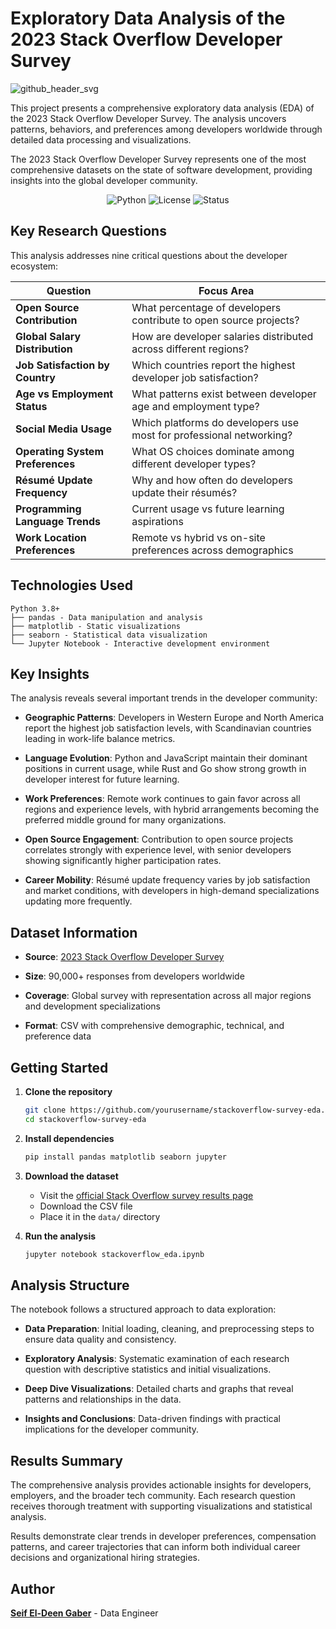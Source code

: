 # Exploratory Data Analysis of the 2023 Stack Overflow Developer Survey
![github_header_svg](https://github.com/user-attachments/assets/708df374-39b8-43aa-9545-173867eef5f0)

This project presents a comprehensive exploratory data analysis (EDA) of the 2023 Stack Overflow Developer Survey. The analysis uncovers patterns, behaviors, and preferences among developers worldwide through detailed data processing and visualizations.

The 2023 Stack Overflow Developer Survey represents one of the most comprehensive datasets on the state of software development, providing insights into the global developer community.

<p align="center">
  <img src="https://img.shields.io/badge/python-v3.8+-blue.svg" alt="Python">
  <img src="https://img.shields.io/badge/license-MIT-green.svg" alt="License">
  <img src="https://img.shields.io/badge/status-complete-success.svg" alt="Status">
</p>

## Key Research Questions

This analysis addresses nine critical questions about the developer ecosystem:

| Question | Focus Area |
|----------|------------|
| **Open Source Contribution** | What percentage of developers contribute to open source projects? |
| **Global Salary Distribution** | How are developer salaries distributed across different regions? |
| **Job Satisfaction by Country** | Which countries report the highest developer job satisfaction? |
| **Age vs Employment Status** | What patterns exist between developer age and employment type? |
| **Social Media Usage** | Which platforms do developers use most for professional networking? |
| **Operating System Preferences** | What OS choices dominate among different developer types? |
| **Résumé Update Frequency** | Why and how often do developers update their résumés? |
| **Programming Language Trends** | Current usage vs future learning aspirations |
| **Work Location Preferences** | Remote vs hybrid vs on-site preferences across demographics |

## Technologies Used

```
Python 3.8+
├── pandas - Data manipulation and analysis
├── matplotlib - Static visualizations
├── seaborn - Statistical data visualization
└── Jupyter Notebook - Interactive development environment
```

## Key Insights

The analysis reveals several important trends in the developer community:

- **Geographic Patterns**: Developers in Western Europe and North America report the highest job satisfaction levels, with Scandinavian countries leading in work-life balance metrics.

- **Language Evolution**: Python and JavaScript maintain their dominant positions in current usage, while Rust and Go show strong growth in developer interest for future learning.

- **Work Preferences**: Remote work continues to gain favor across all regions and experience levels, with hybrid arrangements becoming the preferred middle ground for many organizations.

- **Open Source Engagement**: Contribution to open source projects correlates strongly with experience level, with senior developers showing significantly higher participation rates.

- **Career Mobility**: Résumé update frequency varies by job satisfaction and market conditions, with developers in high-demand specializations updating more frequently.

## Dataset Information

- **Source**: [2023 Stack Overflow Developer Survey](https://survey.stackoverflow.co/2023/)

- **Size**: 90,000+ responses from developers worldwide

- **Coverage**: Global survey with representation across all major regions and development specializations

- **Format**: CSV with comprehensive demographic, technical, and preference data

## Getting Started

1. **Clone the repository**
   ```bash
   git clone https://github.com/yourusername/stackoverflow-survey-eda.git
   cd stackoverflow-survey-eda
   ```

2. **Install dependencies**
   ```bash
   pip install pandas matplotlib seaborn jupyter
   ```

3. **Download the dataset**
   - Visit the [official Stack Overflow survey results page](https://survey.stackoverflow.co/2023/)
   - Download the CSV file
   - Place it in the `data/` directory

4. **Run the analysis**
   ```bash
   jupyter notebook stackoverflow_eda.ipynb
   ```

## Analysis Structure

The notebook follows a structured approach to data exploration:

- **Data Preparation**: Initial loading, cleaning, and preprocessing steps to ensure data quality and consistency.

- **Exploratory Analysis**: Systematic examination of each research question with descriptive statistics and initial visualizations.

- **Deep Dive Visualizations**: Detailed charts and graphs that reveal patterns and relationships in the data.

- **Insights and Conclusions**: Data-driven findings with practical implications for the developer community.

## Results Summary

The comprehensive analysis provides actionable insights for developers, employers, and the broader tech community. Each research question receives thorough treatment with supporting visualizations and statistical analysis.

Results demonstrate clear trends in developer preferences, compensation patterns, and career trajectories that can inform both individual career decisions and organizational hiring strategies.

## Author

**[Seif El-Deen Gaber](https://github.com/seeeifg)** - Data Engineer

